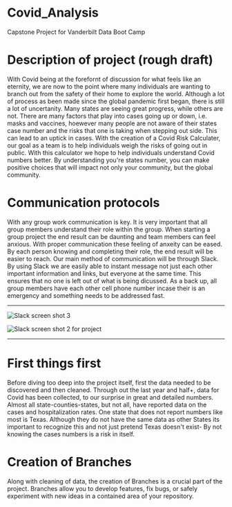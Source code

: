 # Covid_Analysis
Capstone Project for Vanderbilt Data Boot Camp

# Description of project (rough draft)
With Covid being at the forefornt of discussion for what feels like an eternity, we are now to the point where many individuals are wanting to branch out from the safety of their home to explore the world. Although a lot of process as been made since the global pandemic first began, there is still a lot of uncertanity. Many states are seeing great progress, while others are not. There are many factors that play into cases going up or down, i.e. masks and vaccines, hoewever many people are not aware of their states case number and the risks that one is taking when stepping out side. This can lead to an uptick in cases. With the creation of a Covid Risk Calculater, our goal as a team is to help individuals weigh the risks of going out in public. With this calculator we hope to help individuals understand Covid numbers better. By understanding you're states number, you can make positive choices that will impact not only your community, but the global community.

# Communication protocols
With any group work communication is key. It is very important that all group members understand their role within the group. When starting a group project the end result can be daunting and team members can feel anxious. With proper communication these feeling of anxeity can be eased. By each person knowing and completing their role, the end result will be easier to reach. Our main method of communication will be through Slack. By using Slack we are easily able to instant message not just each other important information and links, but everyone at the same time. This ensures that no one is left out of what is being dicussed. As a back up, all group members have each other cell phone number incase their is an emergency and something needs to be addressed fast.

-------

![Slack screen shot 3](https://user-images.githubusercontent.com/85597990/138601537-35126917-5a92-428e-8071-7f877823094b.png) 

![Slack screen shot 2 for project](https://user-images.githubusercontent.com/85597990/138601442-47bcbcc1-7a28-41e8-9e4f-6dd3df717326.png)

-------

# First things first
Before diving too deep into the project itself, first the data needed to be discovered and then cleaned. Through out the last year and half+, data for Covid has been collected, to our surprise in great and detailed numbers. Almost all state-counties-states, but not all, have reported data on the cases and hospitalization rates. One state that does not report numbers like most is Texas. Although they do not have the same data as other States its important to recognize this and not just pretend Texas doesn't exist- By not knowing the cases numbers is a risk in itself.

# Creation of Branches
Along with cleaning of data, the creation of Branches is a crucial part of the project. Branches allow you to develop features, fix bugs, or safely experiment with new ideas in a contained area of your repository. 
 
